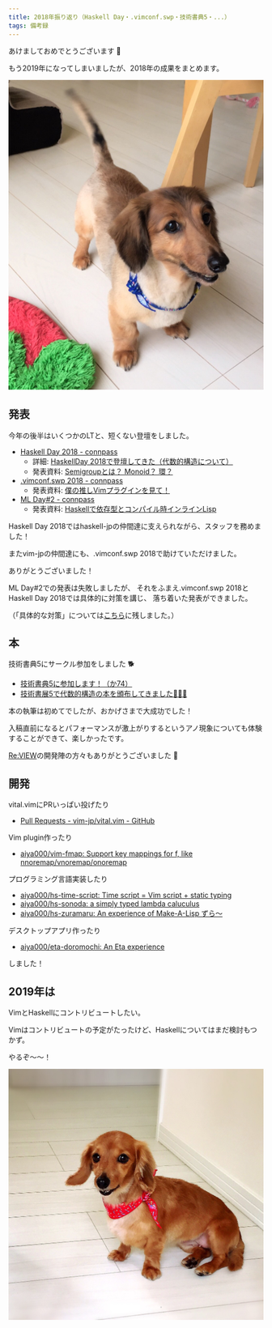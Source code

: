 ```yaml
---
title: 2018年振り返り（Haskell Day・.vimconf.swp・技術書典5・...）
tags: 備考録
---
```

あけましておめでとうございます :tada:

もう2019年になってしまいましたが、2018年の成果をまとめます。

![ペロくん](/images/posts/2019-01-04-2018/pero.png)

## 発表

今年の後半はいくつかのLTと、短くない登壇をしました。

- [Haskell Day 2018 - connpass](https://haskell-jp.connpass.com/event/92617/)
    - 詳細: [HaskellDay 2018で登壇してきた（代数的構造について）](./2018-11-12-haskell-day-2018.html)
    - 発表資料: [Semigroupとは？ Monoid？ 環？](https://aiya000.github.io/Maid/haskell-day-2018-algebra/#/)
- [.vimconf.swp 2018 - connpass](https://vimconf.connpass.com/event/102292/)
    - 発表資料: [僕の推しVimプラグインを見て！](https://aiya000.github.io/Maid/vimconf.swp.2018/#/)
- [ML Day#2 - connpass](https://ml-lang.connpass.com/event/94284/)
    - 発表資料: [Haskellで依存型とコンパイル時インラインLisp](https://aiya000.github.io/Maid/lisp-on-haskell-in-compile-time/#/)

Haskell Day 2018ではhaskell-jpの仲間達に支えられながら、スタッフを務めました！

またvim-jpの仲間達にも、.vimconf.swp 2018で助けていただけました。

ありがとうございました！

ML Day\#2での発表は失敗しましたが、
それをふまえ.vimconf.swp 2018とHaskell Day 2018では具体的に対策を講じ、
落ち着いた発表ができました。

（「具体的な対策」については[こちら](./2018-11-12-haskell-day-2018.html)に残しました。）

## 本

技術書典5にサークル参加をしました :dog2:

- [技術書典5に参加します！（か74）](./2018-09-12-techbookfest5.html)
- [技術書展5で代数的構造の本を頒布してきました🤟🙄🤟](./2018-10-10-techbookfest5.html)

本の執筆は初めてでしたが、おかげさまで大成功でした！

入稿直前になるとパフォーマンスが激上がりするというアノ現象についても体験することができて、楽しかったです。

[Re:VIEW](https://github.com/kmuto/review)の開発陣の方々もありがとうございました :bow:

## 開発

vital.vimにPRいっぱい投げたり

- [Pull Requests - vim-jp/vital.vim - GitHub](https://github.com/vim-jp/vital.vim/pulls?utf8=%E2%9C%93&q=is%3Apr+author%3Aaiya000+created%3A2018)

Vim plugin作ったり

- [aiya000/vim-fmap: Support key mappings for f, like nnoremap/vnoremap/onoremap](https://github.com/aiya000/vim-fmap)

プログラミング言語実装したり

- [aiya000/hs-time-script: Time script = Vim script + static typing](https://github.com/aiya000/hs-time-script)
- [aiya000/hs-sonoda: a simply typed lambda caluculus](https://github.com/aiya000/hs-sonoda)
- [aiya000/hs-zuramaru: An experience of Make-A-Lisp ずら〜](https://github.com/aiya000/hs-zuramaru)

デスクトップアプリ作ったり

- [aiya000/eta-doromochi: An Eta experience](https://github.com/aiya000/eta-doromochi)

しました！

## 2019年は

VimとHaskellにコントリビュートしたい。

Vimはコントリビュートの予定がたったけど、Haskellについてはまだ検討もつかず。

やるぞ〜〜！

![ララちゃん](/images/posts/2019-01-04-2018/lala.png)

